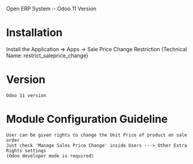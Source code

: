 Open ERP System :- Odoo 11 Version 

Installation 
============
Install the Application => Apps -> Sale Price Change Restriction (Technical Name: restrict_saleprice_change)

Version
========
	Odoo 11 version

Module Configuration Guideline
=============================

	User can be given rights to change the Unit Price of product on sale order
	Just check 'Manage Sales Price Change' inside Users ---> Other Extra Rights settings 
	(Odoo developer mode is required)


